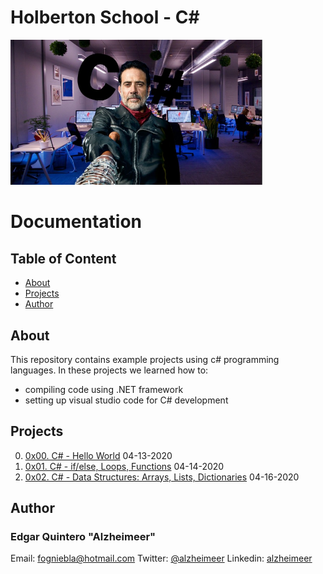 # Holberton School - C#

<img alt="C#" src="logo.jpg" width=80% height=80%>

# Documentation

## Table of Content
* [About](#about)
* [Projects](#projects)
* [Author](#author)

## About
This repository contains example projects using c# programming languages. In these projects we learned how to:
  - compiling code using .NET framework
  - setting up visual studio code for C# development

## Projects
0. [0x00. C# - Hello World](./0x00-csharp-hello_world) 04-13-2020
1. [0x01. C# - if/else, Loops, Functions](./0x01-csharp-ifelse_loops_methods) 04-14-2020
2. [0x02. C# - Data Structures: Arrays, Lists, Dictionaries](./0x02-csharp-arrays_lists_dictionaries) 04-16-2020

## Author
### Edgar Quintero "Alzheimeer" 
Email: <fogniebla@hotmail.com> Twitter: [@alzheimeer](https://twitter.com/alzheimeer) Linkedin: [alzheimeer](https://www.linkedin.com/in/alzheimeer)